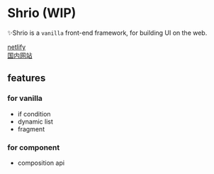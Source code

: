 # Shrio (WIP)

✨Shrio is a `vanilla` front-end framework, for building UI on the web.

[netlify](https://clever-rosalind-9cee08.netlify.app/)  
[国内网站](https://shrio-8gz68v9mba15d6fa-1259330986.ap-shanghai.app.tcloudbase.com/)

## features

### for vanilla

- if condition
- dynamic list
- fragment

### for component

- composition api
